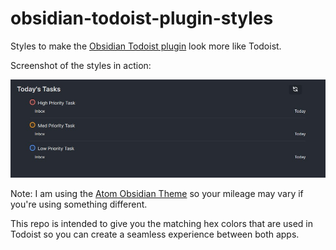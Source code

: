 # obsidian-todoist-plugin-styles
Styles to make the [Obsidian Todoist plugin](https://github.com/jamiebrynes7/obsidian-todoist-plugin) look more like Todoist.

Screenshot of the styles in action:

![obsidian-todoist-screenshot](.\obsidian-todoist-screenshot.jpg)

Note: I am using the [Atom Obsidian Theme](https://github.com/kognise/obsidian-atom) so your mileage may vary if you're using something different.

This repo is intended to give you the matching hex colors that are used in Todoist so you can create a seamless experience between both apps.
